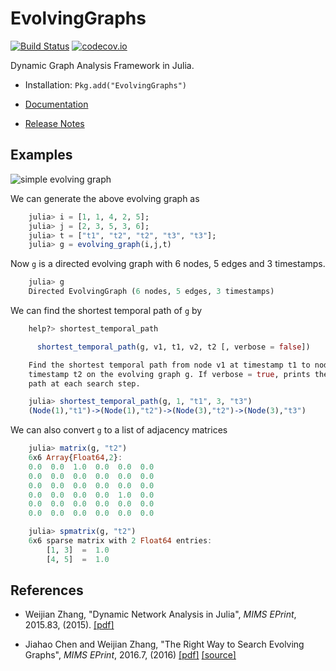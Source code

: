 # EvolvingGraphs

[![Build Status](https://travis-ci.org/alexmorley/EvolvingGraphs.jl.svg?branch=master)](https://travis-ci.org/alexmorley/EvolvingGraphs.jl)
[![codecov.io](https://codecov.io/github/alexmorley/EvolvingGraphs.jl/coverage.svg?branch=master)](https://codecov.io/github/alexmorley/EvolvingGraphs.jl?branch=master)

Dynamic Graph Analysis Framework in Julia.

* Installation: ``Pkg.add("EvolvingGraphs")``

* [Documentation](http://evolvinggraphsjl.readthedocs.org/en/latest/)

* [Release Notes](https://github.com/weijianzhang/EvolvingGraphs.jl/blob/master/NEWS.md)

## Examples

![simple evolving graph](doc/example1.png)

We can generate the above evolving graph as

```julia
	julia> i = [1, 1, 4, 2, 5];
	julia> j = [2, 3, 5, 3, 6];
	julia> t = ["t1", "t2", "t2", "t3", "t3"];
	julia> g = evolving_graph(i,j,t)
```
Now ``g`` is a directed evolving graph with
6 nodes, 5 edges and 3 timestamps.

```julia
	julia> g
	Directed EvolvingGraph (6 nodes, 5 edges, 3 timestamps)
```

We can find the shortest temporal path of ``g`` by

```julia
	help?> shortest_temporal_path

      shortest_temporal_path(g, v1, t1, v2, t2 [, verbose = false])

	Find the shortest temporal path from node v1 at timestamp t1 to node v2 at
	timestamp t2 on the evolving graph g. If verbose = true, prints the current
	path at each search step. 

	julia> shortest_temporal_path(g, 1, "t1", 3, "t3")
	(Node(1),"t1")->(Node(1),"t2")->(Node(3),"t2")->(Node(3),"t3")
```

We can also convert ``g`` to a list of adjacency matrices

```julia
	julia> matrix(g, "t2")
	6x6 Array{Float64,2}:
	0.0  0.0  1.0  0.0  0.0  0.0
	0.0  0.0  0.0  0.0  0.0  0.0
	0.0  0.0  0.0  0.0  0.0  0.0
	0.0  0.0  0.0  0.0  1.0  0.0
	0.0  0.0  0.0  0.0  0.0  0.0
	0.0  0.0  0.0  0.0  0.0  0.0

	julia> spmatrix(g, "t2")
	6x6 sparse matrix with 2 Float64 entries:
		[1, 3]  =  1.0
		[4, 5]  =  1.0
```

## References

- Weijian Zhang,
  "Dynamic Network Analysis in Julia",
  *MIMS EPrint*, 2015.83, (2015).
  [[pdf]](http://eprints.ma.man.ac.uk/2376/01/covered/MIMS_ep2015_83.pdf)

- Jiahao Chen and Weijian Zhang,
  "The Right Way to Search Evolving Graphs",
  *MIMS EPrint*, 2016.7, (2016)
  [[pdf]](http://eprints.ma.man.ac.uk/2445/01/covered/MIMS_ep2016_7.pdf)
  [[source]](https://github.com/jiahao/paper-evolving-graphs1)
